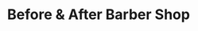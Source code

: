 ---
title: "Before & After Barber Shop"
url: /washington/before-und-after-barber-shop/
shop: Friseur
---